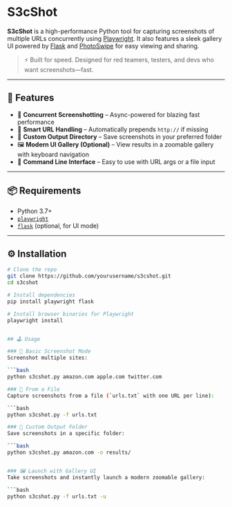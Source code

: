 # S3cShot

**S3cShot** is a high-performance Python tool for capturing screenshots of multiple URLs concurrently using [Playwright](https://playwright.dev/python/). It also features a sleek gallery UI powered by [Flask](https://flask.palletsprojects.com/) and [PhotoSwipe](https://photoswipe.com/) for easy viewing and sharing.

> ⚡️ Built for speed. Designed for red teamers, testers, and devs who want screenshots—fast.

---

## 🚀 Features

- 🧠 **Concurrent Screenshotting** – Async-powered for blazing fast performance
- 🔐 **Smart URL Handling** – Automatically prepends `http://` if missing
- 📁 **Custom Output Directory** – Save screenshots in your preferred folder
- 🖼️ **Modern UI Gallery (Optional)** – View results in a zoomable gallery with keyboard navigation
- 🧪 **Command Line Interface** – Easy to use with URL args or a file input

---

## 📦 Requirements

- Python 3.7+
- [`playwright`](https://playwright.dev/python/)
- [`flask`](https://flask.palletsprojects.com/) (optional, for UI mode)

---

## ⚙️ Installation

```bash
# Clone the repo
git clone https://github.com/yourusername/s3cshot.git
cd s3cshot

# Install dependencies
pip install playwright flask

# Install browser binaries for Playwright
playwright install


## 🕹️ Usage

### 📸 Basic Screenshot Mode  
Screenshot multiple sites:

```bash
python s3cshot.py amazon.com apple.com twitter.com

### 📄 From a File  
Capture screenshots from a file (`urls.txt` with one URL per line):

```bash
python s3cshot.py -f urls.txt

### 📁 Custom Output Folder  
Save screenshots in a specific folder:

```bash
python s3cshot.py amazon.com -o results/


### 🖼️ Launch with Gallery UI
Take screenshots and instantly launch a modern zoomable gallery:

```bash
python s3cshot.py -f urls.txt -u



